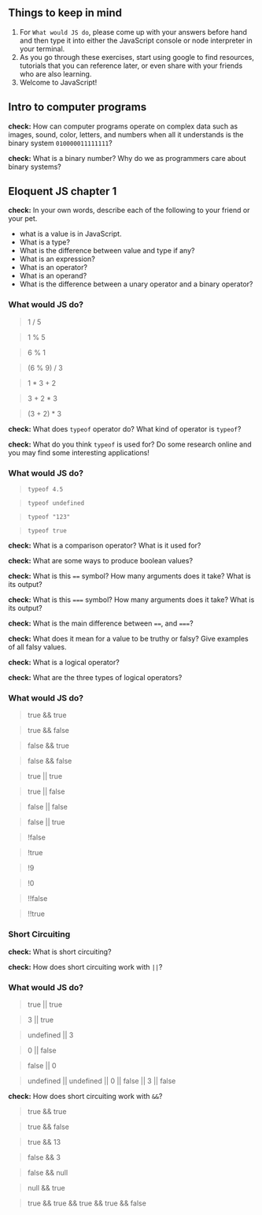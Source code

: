 ## Things to keep in mind
1. For `What would JS do`, please come up with your answers before hand and then type it into either the JavaScript console or node interpreter in your terminal.
2. As you go through these exercises, start using google to find resources, tutorials that you can reference later, or even share with your friends who are also learning.
3. Welcome to JavaScript!


## Intro to computer programs
**check:** How can computer programs operate on complex data such as images, sound, color, letters, and numbers when all it understands is the binary system `010000011111111`?

**check:** What is a binary number? Why do we as programmers care about binary systems?

## Eloquent JS chapter 1
**check:** In your own words, describe each of the following to your friend or your pet.
- what is a value is in JavaScript.
- What is a type?
- What is the difference between value and type if any?
- What is an expression?
- What is an operator?
- What is an operand?
- What is the difference between a unary operator and a binary operator?

### What would JS do?
> 1 / 5

> 1 % 5

> 6 % 1

> (6 % 9) / 3

> 1 * 3 + 2

> 3 + 2 * 3

> (3 + 2) * 3

**check:** What does `typeof` operator do? What kind of operator is `typeof`?

**check:** What do you think `typeof` is used for? Do some research online and you may find some interesting applications!

### What would JS do?
> `typeof 4.5`

> `typeof undefined`

> `typeof "123"`

> `typeof true`

**check:** What is a comparison operator? What is it used for?

**check:** What are some ways to produce boolean values?

**check:** What is this `==` symbol? How many arguments does it take? What is its output?

**check:** What is this `===` symbol? How many arguments does it take? What is its output?

**check:** What is the main difference between `==`, and `===`?

**check:** What does it mean for a value to be truthy or falsy? Give examples of all falsy values.

**check:** What is a logical operator?

**check:** What are the three types of logical operators?

### What would JS do?
> true && true

> true && false

> false && true

> false && false

> true || true

> true || false

> false || false

> false || true

> !false

> !true

> !9

> !0

> !!false

> !!true

### Short Circuiting

**check:** What is short circuiting?

**check:** How does short circuiting work with `||`?

### What would JS do?
> true || true

> 3 || true

> undefined || 3

> 0 || false

> false || 0

> undefined || undefined || 0 || false || 3 || false


**check:** How does short circuiting work with `&&`? 

> true && true

> true && false

> true && 13

> false && 3

> false && null

> null && true

> true && true && true && true && false
